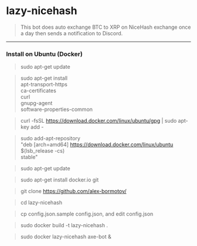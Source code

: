 # lazy-nicehash


> This bot does auto exchange BTC to XRP on NiceHash exchange once a day then sends a notification to Discord.


---

### Install on Ubuntu (Docker)

> sudo apt-get update

> sudo apt-get install \
    apt-transport-https \
    ca-certificates \
    curl \
    gnupg-agent \
    software-properties-common

> curl -fsSL https://download.docker.com/linux/ubuntu/gpg | sudo apt-key add -

> sudo add-apt-repository \
   "deb [arch=amd64] https://download.docker.com/linux/ubuntu \
   $(lsb_release -cs) \
   stable"

> sudo apt-get update

> sudo apt-get install docker.io git

> git clone https://github.com/alex-bormotov/

> cd lazy-nicehash

> cp config.json.sample config.json, and edit config.json

> sudo docker build -t lazy-nicehash .

> sudo docker lazy-nicehash axe-bot &
